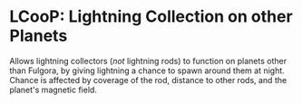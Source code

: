 # LCooP: Lightning Collection on other Planets

Allows lightning collectors (*not* lightning rods) to function on planets other than Fulgora, by giving lightning a chance to spawn around them at night. Chance is affected by coverage of the rod, distance to other rods, and the planet's magnetic field.